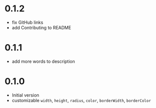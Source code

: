 # 0.1.2

- fix GitHub links
- add Contributing to README

# 0.1.1

- add more words to description

# 0.1.0

- Initial version
- customizable `width`, `height`, `radius`, `color`, `borderWidth`, `borderColor`
